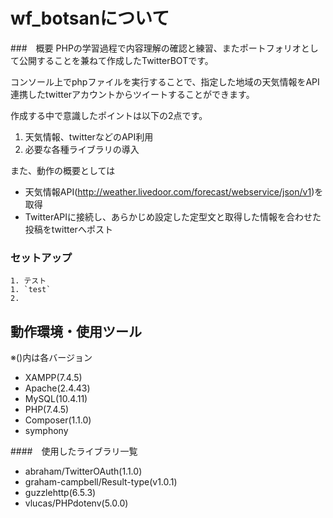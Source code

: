 # wf_botsanについて

###　概要
PHPの学習過程で内容理解の確認と練習、またポートフォリオとして公開することを兼ねて作成したTwitterBOTです。

コンソール上でphpファイルを実行することで、指定した地域の天気情報をAPI連携したtwitterアカウントからツイートすることができます。


作成する中で意識したポイントは以下の2点です。

1. 天気情報、twitterなどのAPI利用
2. 必要な各種ライブラリの導入



また、動作の概要としては
- 天気情報API(http://weather.livedoor.com/forecast/webservice/json/v1)を取得
- TwitterAPIに接続し、あらかじめ設定した定型文と取得した情報を合わせた投稿をtwitterへポスト


### セットアップ

```
1. テスト
1. `test`
2. 
```
## 動作環境・使用ツール
※()内は各バージョン

- XAMPP(7.4.5)
- Apache(2.4.43)
- MySQL(10.4.11)
- PHP(7.4.5)
- Composer(1.1.0)
- symphony

####　使用したライブラリ一覧
- abraham/TwitterOAuth(1.1.0)
- graham-campbell/Result-type(v1.0.1)
- guzzlehttp(6.5.3)
- vlucas/PHPdotenv(5.0.0)